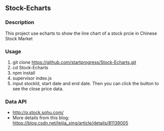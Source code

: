 ## Stock-Echarts

### Description
This project use echarts to show the line chart of a stock prcie in Chinese Stock Market

### Usage
1. git clone https://github.com/startprogress/Stock-Echarts.git
2. cd Stock-Echarts
3. npm install
4. supervisor index.js
5. input stockId, start date and end date. Then you can click the button to see the close price data.

### Data API
* http://q.stock.sohu.com/
* More details from this blog: https://blog.csdn.net/leijia_xing/article/details/81139005
